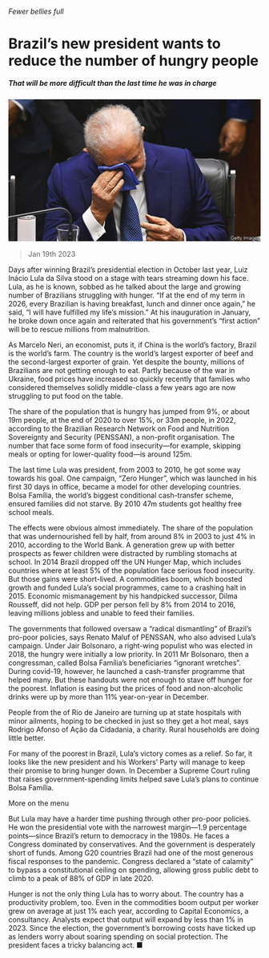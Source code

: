 ###### Fewer bellies full

# Brazil’s new president wants to reduce the number of hungry people 

##### That will be more difficult than the last time he was in charge 

![image](images/20230121_AMP003.jpg) 

> Jan 19th 2023 

Days after winning Brazil’s presidential election in October last year, Luiz Inácio Lula da Silva stood on a stage with tears streaming down his face. Lula, as he is known, sobbed as he talked about the large and growing number of Brazilians struggling with hunger. “If at the end of my term in 2026, every Brazilian is having breakfast, lunch and dinner once again,” he said, “I will have fulfilled my life’s mission.” At his inauguration in January, he broke down once again and reiterated that his government’s “first action” will be to rescue millions from malnutrition.

As Marcelo Neri, an economist, puts it, if China is the world’s factory, Brazil is the world’s farm. The country is the world’s largest exporter of beef and the second-largest exporter of grain. Yet despite the bounty, millions of Brazilians are not getting enough to eat. Partly because of the war in Ukraine, food prices have increased so quickly recently that families who considered themselves solidly middle-class a few years ago are now struggling to put food on the table.

The share of the population that is hungry has jumped from 9%, or about 19m people, at the end of 2020 to over 15%, or 33m people, in 2022, according to the Brazilian Research Network on Food and Nutrition Sovereignty and Security (PENSSAN), a non-profit organisation. The number that face some form of food insecurity—for example, skipping meals or opting for lower-quality food—is around 125m. 

The last time Lula was president, from 2003 to 2010, he got some way towards his goal. One campaign, “Zero Hunger”, which was launched in his first 30 days in office, became a model for other developing countries. Bolsa Família, the world’s biggest conditional cash-transfer scheme, ensured families did not starve. By 2010 47m students got healthy free school meals. 

The effects were obvious almost immediately. The share of the population that was undernourished fell by half, from around 8% in 2003 to just 4% in 2010, according to the World Bank. A generation grew up with better prospects as fewer children were distracted by rumbling stomachs at school. In 2014 Brazil dropped off the UN Hunger Map, which includes countries where at least 5% of the population face serious food insecurity. But those gains were short-lived. A commodities boom, which boosted growth and funded Lula’s social programmes, came to a crashing halt in 2015. Economic mismanagement by his handpicked successor, Dilma Rousseff, did not help. GDP per person fell by 8% from 2014 to 2016, leaving millions jobless and unable to feed their families. 

The governments that followed oversaw a “radical dismantling” of Brazil’s pro-poor policies, says Renato Maluf of PENSSAN, who also advised Lula’s campaign. Under Jair Bolsonaro, a right-wing populist who was elected in 2018, the hungry were initially a low priority. In 2011 Mr Bolsonaro, then a congressman, called Bolsa Família’s beneficiaries “ignorant wretches”. During covid-19, however, he launched a cash-transfer programme that helped many. But these handouts were not enough to stave off hunger for the poorest. Inflation is easing but the prices of food and non-alcoholic drinks were up by more than 11% year-on-year in December.

People from the  of Rio de Janeiro are turning up at state hospitals with minor ailments, hoping to be checked in just so they get a hot meal, says Rodrigo Afonso of Ação da Cidadania, a charity. Rural households are doing little better. 

For many of the poorest in Brazil, Lula’s victory comes as a relief. So far, it looks like the new president and his Workers’ Party will manage to keep their promise to bring hunger down. In December a Supreme Court ruling that raises government-spending limits helped save Lula’s plans to continue Bolsa Família. 

More on the menu

But Lula may have a harder time pushing through other pro-poor policies. He won the presidential vote with the narrowest margin—1.9 percentage points—since Brazil’s return to democracy in the 1980s. He faces a Congress dominated by conservatives. And the government is desperately short of funds. Among G20 countries Brazil had one of the most generous fiscal responses to the pandemic. Congress declared a “state of calamity” to bypass a constitutional ceiling on spending, allowing gross public debt to climb to a peak of 88% of GDP in late 2020.

Hunger is not the only thing Lula has to worry about. The country has a productivity problem, too. Even in the commodities boom output per worker grew on average at just 1% each year, according to Capital Economics, a consultancy. Analysts expect that output will expand by less than 1% in 2023. Since the election, the government’s borrowing costs have ticked up as lenders worry about soaring spending on social protection. The president faces a tricky balancing act. ■

